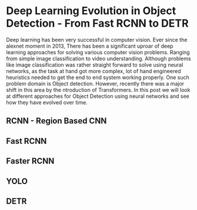 
# Deep Learning Evolution in Object Detection - From Fast RCNN to DETR

Deep learning has been very successful in computer vision. Ever since the alexnet moment in 2013, There has been a significant uproar of deep learning approaches for solving various computer vision problems. Ranging from simple image classification to video understanding. Although problems like image classification was rather straight forward to solve using neural networks, as the task at hand got more complex, lot of hand engineered heuristics needed to get the end to end system working properly. One such problem domain is Object detection. However, recently there was a major shift in this area by the ntroduction of Transformers. In this post we will look at different approaches for Object Detection using neural networks and see how they have evolved over time.

## RCNN - Region Based CNN

## Fast RCNN

## Faster RCNN

## YOLO

## DETR


